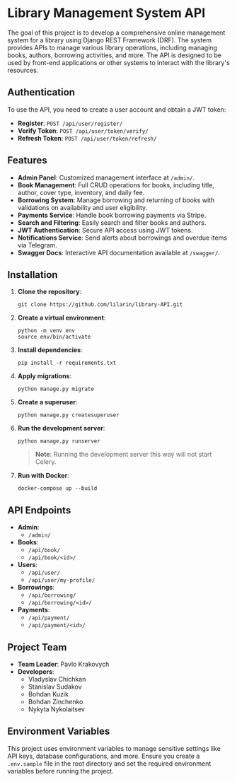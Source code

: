 # Library Management System API

The goal of this project is to develop a comprehensive online management system for a library using Django REST Framework (DRF). The system provides APIs to manage various library operations, including managing books, authors, borrowing activities, and more. The API is designed to be used by front-end applications or other systems to interact with the library's resources.

## Authentication

To use the API, you need to create a user account and obtain a JWT token:

- **Register**: `POST /api/user/register/`
- **Verify Token**: `POST /api/user/token/verify/`
- **Refresh Token**: `POST /api/user/token/refresh/`

## Features

- **Admin Panel**: Customized management interface at `/admin/`.
- **Book Management**: Full CRUD operations for books, including title, author, cover type, inventory, and daily fee.
- **Borrowing System**: Manage borrowing and returning of books with validations on availability and user eligibility.
- **Payments Service**: Handle book borrowing payments via Stripe.
- **Search and Filtering**: Easily search and filter books and authors.
- **JWT Authentication**: Secure API access using JWT tokens.
- **Notifications Service**: Send alerts about borrowings and overdue items via Telegram.
- **Swagger Docs**: Interactive API documentation available at `/swagger/`.

## Installation

1. **Clone the repository**:
    ```
    git clone https://github.com/lilarin/library-API.git
    ```
2. **Create a virtual environment**:
    ```
    python -m venv env
    source env/bin/activate
    ```
3. **Install dependencies**:
    ```
    pip install -r requirements.txt
    ```
4. **Apply migrations**:
    ```
    python manage.py migrate
    ```
5. **Create a superuser**:
    ```
    python manage.py createsuperuser
    ```
6. **Run the development server**:
    ```
    python manage.py runserver
    ```
    > **Note**: Running the development server this way will not start Celery.

7. **Run with Docker**:
    ```
    docker-compose up --build
    ```

## API Endpoints

- **Admin**:
  - `/admin/`
- **Books**:
  - `/api/book/`
  - `/api/book/<id>/`
- **Users**:
  - `/api/user/`
  - `/api/user/my-profile/`
- **Borrowings**:
  - `/api/borrowing/`
  - `/api/borrowing/<id>/`
- **Payments**:
  - `/api/payment/`
  - `/api/payment/<id>/`

## Project Team

- **Team Leader**: Pavlo Krakovych
- **Developers**:
  - Vladyslav Chichkan
  - Stanislav Sudakov
  - Bohdan Kuzik
  - Bohdan Zinchenko
  - Nykyta Nykolaitsev

## Environment Variables

This project uses environment variables to manage sensitive settings like API keys, database configurations, and more. Ensure you create a `.env.sample` file in the root directory and set the required environment variables before running the project.
